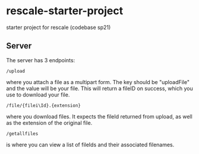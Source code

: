 # rescale-starter-project
starter project for rescale (codebase sp21)

## Server 
The server has 3 endpoints:  
```
/upload
```
where you attach a file as a multipart form. The key should be "uploadFile" and 
the value will be your file. This will return a fileID on success, which you use to download your file.

```
/file/{filei\Id}.{extension}
```
where you download files. It expects the fileId returned from upload, as well as the extension of the original file.

```
/getallfiles
```
is where you can view a list of fileIds and their associated filenames.
